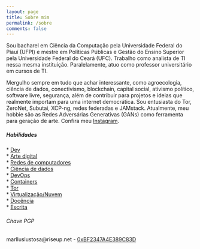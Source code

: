 ```yaml
---
layout: page
title: Sobre mim
permalink: /sobre
comments: false
---
```

<div class="row justify-content-between">
<div class="col-md-8 pr-5">

Sou bacharel em Ciência da Computação pela Universidade Federal do Piauí (UFPI) e mestre em Políticas Públicas e Gestão do Ensino Superior pela Universidade Federal do Ceará (UFC). Trabalho como analista de TI nessa mesma instituição. Paralelamente, atuo como professor universitário em cursos de TI. <p>

<p> Mergulho sempre em tudo que achar interessante, como agroecologia, ciência de dados, conectivismo, blockchain, capital social, ativismo político, software livre, segurança, além de contribuir para projetos e ideias que realmente importam para uma internet democrática. Sou entusiasta do Tor, ZeroNet, Subutai, XCP-ng, redes federadas e JAMstack. Atualmente, meu hobbie são as Redes Adversárias Generativas (GANs) como ferramenta para geração de arte. Confira meu <a target="_blank" href="https://instagram.com/ganartedigital">Instagram</a>.</p>
	
<div class="sticky-top sticky-top-80"> 
<h5>Habilidades</h5> 
*      <a href="https://gitlab.com/mlustosa/kodi.libreflix.plugin" target="_blank"> Dev</a><br>
* <a href="https://instagram.com/ganartedigital" target="_blank">Arte digital</a> <br>
* 	   <a href="https://share.zabbix.com/monitoring-xenserver-xcp-host-and-vms-python" target="_blank">Redes de computadores</a><br>
	* 	<a href="https://medium.com/p/an%C3%A1lise-de-dados-como-nossos-deputados-andam-se-alimentando-1d9a55f50ce7" target="_blank">Ciência de dados</a><br> 
* <a href="https://github.com/marlluslustosa/ttrss-tor" target="_blank">DevOps</a><br>
* <a href="https://github.com/marlluslustosa/Floccus-WebDavDocker" target="_blank">Containers</a><br> 
*      <a href="https://github.com/marlluslustosa/ttrss-tor" target="_blank">Tor</a><br>
*      <a href="https://marllus.com/tags#xenserver" target="_blank">Virtualização/Nuvem</a><br>
* <a href="https://br.linkedin.com/in/marllus-lustosa-37215038" target="_blank">Docência</a><br>
* <a href="https://marllus.com/" target="_blank">Escrita</a> <br>

<p>
<h6>Chave PGP</h6>
marlluslustosa@riseup.net - <a href="https://memoria.rnp.br/keyserver/pks/lookup?op=get&search=0xBF2347A4E389C83D" target="_blank">0xBF2347A4E389C83D</a>